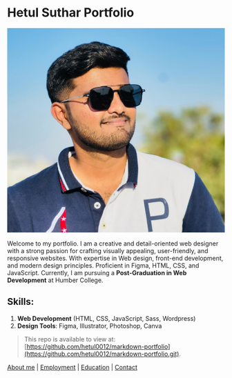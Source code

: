 # Hetul Suthar Portfolio

![Profile Picture](/assets/hetul-profile.JPEG)

Welcome to my portfolio. I am a creative and detail-oriented web designer with a strong passion for crafting visually appealing, user-friendly, and responsive websites. With expertise in Web design, front-end development, and modern design principles. Proficient in Figma, HTML, CSS, and JavaScript.
Currently, I am pursuing a **Post-Graduation in Web Development** at Humber College.

## Skills:
1. **Web Development** (HTML, CSS, JavaScript, Sass, Wordpress)
2. **Design Tools**: Figma, Illustrator, Photoshop, Canva

> This repo is available to view at:  
> [https://github.com/hetul0012/markdown-portfolio](https://github.com/hetul0012/markdown-portfolio.git).

[About me](index) | 
[Employment](employment) | 
[Education](education) | 
[Contact](contact)
